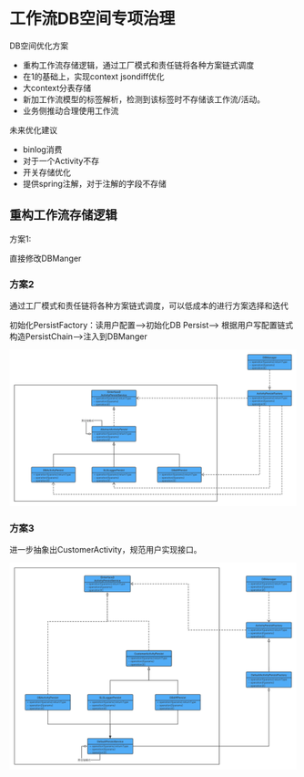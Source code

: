 # 工作流DB空间专项治理

DB空间优化方案

- 重构工作流存储逻辑，通过工厂模式和责任链将各种方案链式调度
- 在1的基础上，实现context jsondiff优化
- 大context分表存储
- 新加工作流模型的标签解析，检测到该标签时不存储该工作流/活动。
- 业务侧推动合理使用工作流

未来优化建议

- binlog消费
- 对于一个Activity不存
- 开关存储优化
- 提供spring注解，对于注解的字段不存储



## 重构工作流存储逻辑 

方案1:

直接修改DBManger



### 方案2

通过工厂模式和责任链将各种方案链式调度，可以低成本的进行方案选择和迭代

初始化PersistFactory：读用户配置-->初始化DB Persist--> 根据用户写配置链式构造PersistChain-->注入到DBManger

![未命名文件 (1)](https://github.com/LYuane/LYuane.github.io/blob/master/doc/images/1.png)



### 方案3

进一步抽象出CustomerActivity，规范用户实现接口。

![未命名文件 (2)](https://github.com/LYuane/LYuane.github.io/blob/master/doc/images/2.png)
